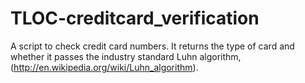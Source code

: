 TLOC-creditcard_verification
============================

A script to check credit card numbers. It returns the type of card and whether it passes the industry standard Luhn algorithm, (http://en.wikipedia.org/wiki/Luhn_algorithm).
